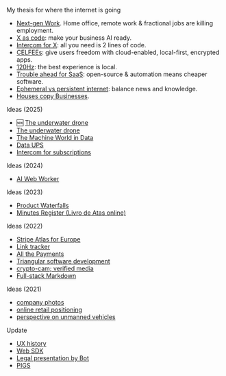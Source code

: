 My thesis for where the internet is going
- [Next-gen Work](2025-05-06-employment-in-the-age-of-the-internet). Home office, remote work & fractional jobs are killing employment.
- [X as code](2023-03-14-AI-is-a-new-way-of-building.md): make your business AI ready.
- [Intercom for X](2023-01-24-Intercom-for-X-thesis.md): all you need is 2 lines of code.
- [CELFEEs](2022-02-14-CELFEEs.md): give users freedom with cloud-enabled, local-first, encrypted apps.
- [120Hz](2021-10-18-the-120Hz-experience.md): the best experience is local.
- [Trouble ahead for SaaS](2017-12-03-trouble-ahead-for-saas.md): open-source & automation means cheaper software.
- [Ephemeral vs persistent internet](2015-04-19-ephemeral-vs-persistent-products.md): balance news and knowledge.
- [Houses copy Businesses]().
  
Ideas (2025)
- 🆕 [The underwater drone](2025-08-01-sword-learning/readme.md)
- [The underwater drone](2025-05-02-underwater-drone/readme.md)
- [The Machine World in Data](2025-05-02-OWID-Machine-world.md)
- [Data UPS](2025-03-06-www-message-queue.md)
- [Intercom for subscriptions](2025-01-13-intercom-for-subscriptions.md)

Ideas (2024)
- [AI Web Worker](2024-11-21-AI-web-worker.md)

Ideas (2023)
- [Product Waterfalls](/2023-07-13-product-waterfalls.md)
- [Minutes Register (Livro de Atas online)](2023-04-18-livro-de-atas-online)

Ideas (2022)
- [Stripe Atlas for Europe](2022-06-14-stripe-atlas-for-europe/)
- [Link tracker](2022-06-11-link-tracker.md)
- [All the Payments](2022-06-01-multi-country-payments-terminal/) 
- [Triangular software development](2022-04-11-triangular-development)
- [crypto-cam; verified media](2022-02-10-crypto-cam.md)
- [Full-stack Markdown](2022-03-01-full-stack-markdown.md)

Ideas (2021)
- [company photos](2021-08-21-company-photos.md)
- [online retail positioning](2020-04-29-online-retail-positioning.md)
- [perspective on unmanned vehicles](2017-02-25-perspective-on-unmanned-vehicles.md)

 
Update
- [UX history]()
- [Web SDK]()
- [Legal presentation by Bot]()
- [PIGS]()



